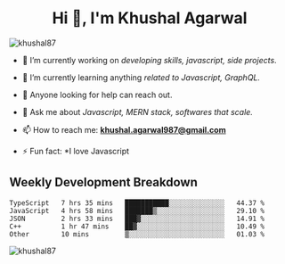 <h1 align="center">Hi 👋, I'm Khushal Agarwal</h1>


<p align="left"> <img src="https://komarev.com/ghpvc/?username=khushal87&label=Profile Views&color=green&style=plastic" alt="khushal87" /> </p>

- 🔭 I’m currently working on *developing skills, javascript, side projects*.

- 🌱 I’m currently learning anything *related to Javascript, GraphQL.*

- 🤔 Anyone looking for help can reach out.

- 💬 Ask me about *Javascript, MERN stack, softwares that scale.*

- 📫 How to reach me: **khushal.agarwal987@gmail.com**

- ⚡ Fun fact: *I love Javascript 




## Weekly Development Breakdown
<!--START_SECTION:waka-->
```text
TypeScript   7 hrs 35 mins   ███████████░░░░░░░░░░░░░░   44.37 % 
JavaScript   4 hrs 58 mins   ███████▒░░░░░░░░░░░░░░░░░   29.10 % 
JSON         2 hrs 33 mins   ███▓░░░░░░░░░░░░░░░░░░░░░   14.91 % 
C++          1 hr 47 mins    ██▓░░░░░░░░░░░░░░░░░░░░░░   10.49 % 
Other        10 mins         ▒░░░░░░░░░░░░░░░░░░░░░░░░   01.03 % 
```
<!--END_SECTION:waka-->
<p><img align="center" src="https://github-readme-stats.vercel.app/api?username=khushal87&count_private=true&show_icons=true" alt="khushal87"/></p>
